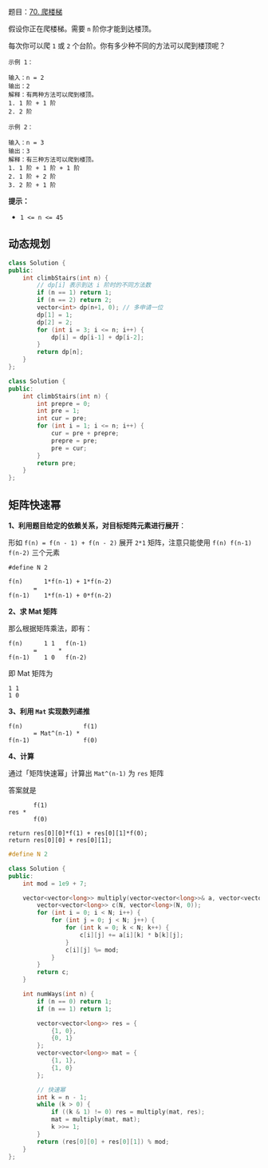 题目：[70. 爬楼梯](https://leetcode.cn/problems/climbing-stairs/)

假设你正在爬楼梯。需要 `n` 阶你才能到达楼顶。

每次你可以爬 `1` 或 `2` 个台阶。你有多少种不同的方法可以爬到楼顶呢？

```
示例 1：

输入：n = 2
输出：2
解释：有两种方法可以爬到楼顶。
1. 1 阶 + 1 阶
2. 2 阶

示例 2：

输入：n = 3
输出：3
解释：有三种方法可以爬到楼顶。
1. 1 阶 + 1 阶 + 1 阶
2. 1 阶 + 2 阶
3. 2 阶 + 1 阶
```

**提示：**

- `1 <= n <= 45`

## 动态规划

```cpp
class Solution {
public:
    int climbStairs(int n) {
        // dp[i] 表示到达 i 阶时的不同方法数
        if (n == 1) return 1;
        if (n == 2) return 2;
        vector<int> dp(n+1, 0); // 多申请一位
        dp[1] = 1;
        dp[2] = 2;
        for (int i = 3; i <= n; i++) {
            dp[i] = dp[i-1] + dp[i-2];
        }
        return dp[n];
    }
};
```

```cpp
class Solution {
public:
    int climbStairs(int n) {
        int prepre = 0;
        int pre = 1;
        int cur = pre;
        for (int i = 1; i <= n; i++) {
            cur = pre + prepre;
            prepre = pre;
            pre = cur;
        }
        return pre;
    }
};
```

## 矩阵快速幂

**1、利用题目给定的依赖关系，对目标矩阵元素进行展开**：

形如 `f(n) = f(n - 1) + f(n - 2)` 展开 `2*1` 矩阵，注意只能使用 `f(n) f(n-1) f(n-2)` 三个元素

```
#define N 2

f(n)      1*f(n-1) + 1*f(n-2)
       =
f(n-1)    1*f(n-1) + 0*f(n-2)
```

**2、求 Mat 矩阵**

那么根据矩阵乘法，即有：

```
f(n)      1 1   f(n-1)
       =      *
f(n-1)    1 0   f(n-2)
```

即 Mat 矩阵为

```
1 1
1 0
```

**3、利用 `Mat` 实现数列递推**

```
f(n)         		 f(1)
       = Mat^(n-1) *
f(n-1)       		 f(0)
```

**4、计算**

通过「矩阵快速幂」计算出 `Mat^(n-1)` 为 `res` 矩阵

答案就是

```
	   f(1)
res * 
	   f(0)
	   
return res[0][0]*f(1) + res[0][1]*f(0);
return res[0][0] + res[0][1];
```



```cpp
#define N 2

class Solution {
public:
    int mod = 1e9 + 7;

    vector<vector<long>> multiply(vector<vector<long>>& a, vector<vector<long>>& b) {
        vector<vector<long>> c(N, vector<long>(N, 0));
        for (int i = 0; i < N; i++) {
            for (int j = 0; j < N; j++) {
                for (int k = 0; k < N; k++) {
                    c[i][j] += a[i][k] * b[k][j];
                }
                c[i][j] %= mod;
            }
        }
        return c;
    }

    int numWays(int n) {
        if (n == 0) return 1;
        if (n == 1) return 1;

        vector<vector<long>> res = {
            {1, 0},
            {0, 1}
        };
        vector<vector<long>> mat = {
            {1, 1},
            {1, 0}
        };

        // 快速幂
        int k = n - 1;
        while (k > 0) {
            if ((k & 1) != 0) res = multiply(mat, res);
            mat = multiply(mat, mat);
            k >>= 1;
        }
        return (res[0][0] + res[0][1]) % mod;
    }
};
```

